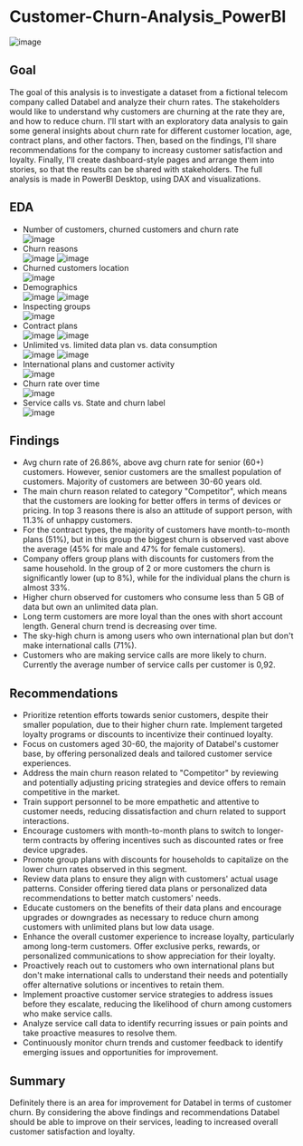 # Customer-Churn-Analysis_PowerBI
![image](https://github.com/monika-czulak/Customer-Churn-Analysis_PowerBI/assets/109820128/b660f9f5-209d-4c76-940a-b397865d822e)

## Goal
The goal of this analysis is to investigate a dataset from a fictional telecom company called Databel and analyze their churn rates. The stakeholders would like to understand why customers are churning at the rate they are, and how to reduce churn. I'll start with an exploratory data analysis to gain some general insights about churn rate for different customer location, age, contract plans, and other factors. Then, based on the findings, I'll share recommendations for the company to increasy customer satisfaction and loyalty. Finally, I'll create dashboard-style pages and arrange them into stories, so that the results can be shared with stakeholders. The full analysis is made in PowerBI Desktop, using DAX and visualizations.
## EDA
- Number of customers, churned customers and churn rate <br>
![image](https://github.com/monika-czulak/Customer-Churn-Analysis_PowerBI/assets/109820128/f482b1d1-514f-41c8-b1d8-621a114cd306)
- Churn reasons </br>
![image](https://github.com/monika-czulak/Customer-Churn-Analysis_PowerBI/assets/109820128/6d51f0f4-00cf-4137-ba06-b3aea2d9b14c)
![image](https://github.com/monika-czulak/Customer-Churn-Analysis_PowerBI/assets/109820128/027bf9e2-1ee2-44e7-9adc-649a0bfe05d9)
- Churned customers location </br>
![image](https://github.com/monika-czulak/Customer-Churn-Analysis_PowerBI/assets/109820128/db3238c8-10fc-4f35-af13-1494883cb787)
- Demographics </br>
![image](https://github.com/monika-czulak/Customer-Churn-Analysis_PowerBI/assets/109820128/b6897f9e-d2d7-48aa-8b8a-73dccc57a63e)
![image](https://github.com/monika-czulak/Customer-Churn-Analysis_PowerBI/assets/109820128/3be6261f-29ca-47dc-9698-b3fffa2f2321)
- Inspecting groups </br>
![image](https://github.com/monika-czulak/Customer-Churn-Analysis_PowerBI/assets/109820128/ad186028-b8cd-4cfc-b7f3-b65684ddbfb6)
- Contract plans </br>
![image](https://github.com/monika-czulak/Customer-Churn-Analysis_PowerBI/assets/109820128/c3f7d767-f3d6-4546-bf06-76035d5713f5)
![image](https://github.com/monika-czulak/Customer-Churn-Analysis_PowerBI/assets/109820128/7c4174a0-c274-4a4e-9f75-2f34432237e6)
- Unlimited vs. limited data plan vs. data consumption </br>
![image](https://github.com/monika-czulak/Customer-Churn-Analysis_PowerBI/assets/109820128/bdf3561f-d095-4c6f-995e-1403d2530cee)
![image](https://github.com/monika-czulak/Customer-Churn-Analysis_PowerBI/assets/109820128/3725336b-dd91-49f9-84e5-4fa09ef056ed)
- International plans and customer activity </br>
![image](https://github.com/monika-czulak/Customer-Churn-Analysis_PowerBI/assets/109820128/16c8d6a4-1fe1-4cdf-b657-0a3a9ac02893)
- Churn rate over time </br>
![image](https://github.com/monika-czulak/Customer-Churn-Analysis_PowerBI/assets/109820128/efc8f727-e318-4e2a-88dc-411e2965e389)
- Service calls vs. State and churn label </br>
![image](https://github.com/monika-czulak/Customer-Churn-Analysis_PowerBI/assets/109820128/fac5f0e7-f31c-41c4-a976-63481c617e82)

## Findings
- Avg churn rate of 26.86%, above avg churn rate for senior (60+) customers. However, senior customers are the smallest population of customers. Majority of customers are between 30-60 years old.
- The main churn reason related to category "Competitor", which means that the customers are looking for better offers in terms of devices or pricing. In top 3 reasons there is also an attitude of support person, with 11.3% of unhappy customers.
- For the contract types, the majority of customers have month-to-month plans (51%), but in this group the biggest churn is observed vast above the average (45% for male and 47% for female customers). 
- Company offers group plans with discounts for customers from the same household. In the group of 2 or more customers the churn is significantly lower (up to 8%), while for the individual plans the churn is almost 33%.
- Higher churn observed for customers who consume less than 5 GB of data but own an unlimited data plan.
- Long term customers are more loyal than the ones with short account length. General churn trend is decreasing over time.
- The sky-high churn is among users who own international plan but don't make international calls (71%).
- Customers who are making service calls are more likely to churn. Currently the average number of service calls per customer is 0,92.

## Recommendations
- Prioritize retention efforts towards senior customers, despite their smaller population, due to their higher churn rate. Implement targeted loyalty programs or discounts to incentivize their continued loyalty.
- Focus on customers aged 30-60, the majority of Databel's customer base, by offering personalized deals and tailored customer service experiences.
- Address the main churn reason related to "Competitor" by reviewing and potentially adjusting pricing strategies and device offers to remain competitive in the market.
- Train support personnel to be more empathetic and attentive to customer needs, reducing dissatisfaction and churn related to support interactions.
- Encourage customers with month-to-month plans to switch to longer-term contracts by offering incentives such as discounted rates or free device upgrades.
- Promote group plans with discounts for households to capitalize on the lower churn rates observed in this segment.
- Review data plans to ensure they align with customers' actual usage patterns. Consider offering tiered data plans or personalized data recommendations to better match customers' needs.
- Educate customers on the benefits of their data plans and encourage upgrades or downgrades as necessary to reduce churn among customers with unlimited plans but low data usage.
- Enhance the overall customer experience to increase loyalty, particularly among long-term customers. Offer exclusive perks, rewards, or personalized communications to show appreciation for their loyalty.
- Proactively reach out to customers who own international plans but don't make international calls to understand their needs and potentially offer alternative solutions or incentives to retain them.
- Implement proactive customer service strategies to address issues before they escalate, reducing the likelihood of churn among customers who make service calls.
- Analyze service call data to identify recurring issues or pain points and take proactive measures to resolve them.
- Continuously monitor churn trends and customer feedback to identify emerging issues and opportunities for improvement.

## Summary
Definitely there is an area for improvement for Databel in terms of customer churn. By considering the above findings and recommendations Databel should be able to improve on their services, leading to increased overall customer satisfaction and loyalty.
